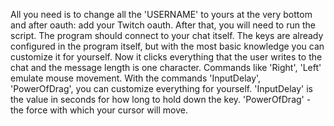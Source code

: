 All you need is to change all the 'USERNAME' to yours at the very bottom and after oauth: add your Twitch oauth. 
After that, you will need to run the script. 
The program should connect to your chat itself. 
The keys are already configured in the program itself, but with the most basic knowledge you can customize it for yourself. 
Now it clicks everything that the user writes to the chat and the message length is one character. 
Commands like 'Right', 'Left' emulate mouse movement. 
With the commands 'InputDelay', 'PowerOfDrag', you can customize everything for yourself. 
'InputDelay' is the value in seconds for how long to hold down the key. 
'PowerOfDrag' - the force with which your cursor will move.

